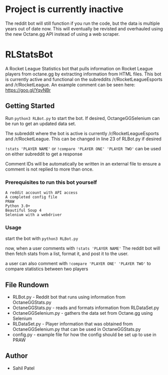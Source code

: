 # Project is currently inactive
The reddit bot will still function if you run the code, but the data is multiple years out of date now. This will eventually be revisted and overhauled using the new Octane.gg API instead of using a web scraper.

# RLStatsBot
A Rocket League Statistics bot that pulls information on Rocket League players from octane.gg by extracting information from HTML files. This bot is currently active and functional on the subreddits /r/RocketLeagueEsports and /r/RocketLeague. An example comment can be seen  here: https://goo.gl/YqvNBr

## Getting Started 
Run ```python3 RLBot.py``` to start the bot. If desired, OctangeGGSelenium can be run to get an updated data set.  

The subreddit where the bot is active is currently /r/RocketLeagueEsports and /r/RocketLeague. This can be changed in line 23 of RLBot.py if desired

```!stats 'PLAYER NAME'``` or  ```!compare 'PLAYER ONE' 'PLAYER TWO'``` can be used on either subreddit to get a response

Comment IDs will be automatically be written in an external file to ensure a comment is not replied to more than once.

### Prerequisites to run this bot yourself
```
A reddit account with API access
A completed config file
PRAW
Python 3.0+
Beautiful Soup 4
Selenium with a webdriver
```
### Usage
start the bot with ```python3 RLBot.py```

now, when a user comments with ```!stats 'PLAYER NAME'``` The reddit bot will then fetch stats from a list, format it, and post it to the user.

a user can also comment with ```!compare 'PLAYER ONE' 'PLAYER TWO'``` to compare statistics between two players

## File Rundown
* RLBot.py - Reddit bot that runs using information from OctaneGGStats.py
* OctaneGGStats.py - reads and formats information from RLDataSet.py	
* OctaneGGSelenium.py	- gathers the data set from Octane.gg using Selenium
* RLDataSet.py - Player information that was obtained from OctaneGGSelenium.py that can be used in OctaneGGStats.py 
* config.py - example file for how the config should be set up to use in PRAW

## Author
* Sahil Patel
